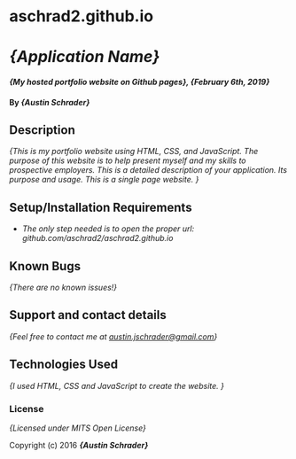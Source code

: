 # aschrad2.github.io
# _{Application Name}_

#### _{My hosted portfolio website on Github pages}, {February 6th, 2019}_

#### By _**{Austin Schrader}**_

## Description

_{This is my portfolio website using HTML, CSS, and JavaScript. The purpose of this website is to help present myself and my skills to prospective employers. This is a detailed description of your application. Its purpose and usage. This is a single page website. }_

## Setup/Installation Requirements

* _The only step needed is to open the proper url: github.com/aschrad2/aschrad2.github.io_

## Known Bugs

_{There are no known issues!}_

## Support and contact details

_{Feel free to contact me at austin.jschrader@gmail.com}_

## Technologies Used

_{I used HTML, CSS and JavaScript to create the website. }_

### License

*{Licensed under MITS Open License}*

Copyright (c) 2016 **_{Austin Schrader}_**
